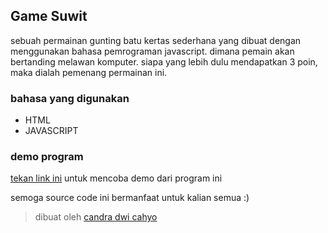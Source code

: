 ## Game Suwit
sebuah permainan gunting batu kertas sederhana yang dibuat dengan menggunakan bahasa pemrograman javascript. dimana pemain akan bertanding melawan komputer. siapa yang lebih dulu mendapatkan 3 poin, maka dialah pemenang permainan ini.

### bahasa yang digunakan
* HTML  
* JAVASCRIPT

### demo program 
[tekan link ini](https://candradwicahyo.github.io/game-suwit) untuk mencoba demo dari program ini

semoga source code ini bermanfaat untuk kalian semua :)

> dibuat oleh [candra dwi cahyo](https://instagram.com/candradwicahyo18)